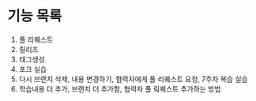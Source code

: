 # 기능 목록
1. 풀 리퀘스트
2. 릴리즈
3. 태그생성
4. 포크 실습
5. 다시 브랜치 삭제, 내용 변경하기, 협력자에게 풀 리퀘스트 요청, 7주차 복습 실습
6. 학습내용 더 추가, 브랜치 더 추가함, 협력자 풀 맄퀘스트 추가하는 방법

